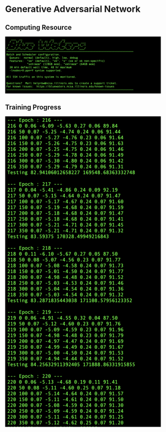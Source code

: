 # Generative Adversarial Network

## Computing Resource
![alt text](https://github.com/vardhandongre/Deep-Learning/blob/master/GAN/Folder/BW.png)

## Training Progress
![alt text](https://github.com/vardhandongre/Deep-Learning/blob/master/GAN/Folder/Progess_GAN.png)
